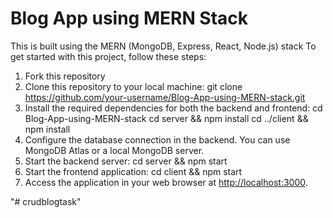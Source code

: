 # Blog App using MERN Stack
This is built using the MERN (MongoDB, Express, React, Node.js) stack 
To get started with this project, follow these steps:
1. Fork this repository
1. Clone this repository to your local machine:
git clone https://github.com/your-username/Blog-App-using-MERN-stack.git
2. Install the required dependencies for both the backend and frontend:
cd Blog-App-using-MERN-stack
cd server && npm install
cd ../client && npm install 
3. Configure the database connection in the backend. You can use MongoDB Atlas or a local MongoDB server.
4. Start the backend server:
cd server && npm start
5. Start the frontend application:
cd client && npm start
6. Access the application in your web browser at [http://localhost:3000](http://localhost:3000).




"# crudblogtask" 
